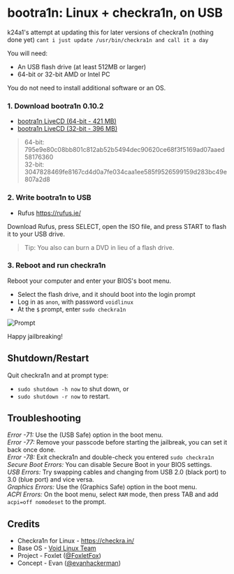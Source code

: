 bootra1n: Linux + checkra1n, on USB
===================================
k24a1's attempt at updating this for later versions of checkra1n (nothing done yet)
`cant i just update /usr/bin/checkra1n and call it a day`

You will need:
- An USB flash drive (at least 512MB or larger)
- 64-bit or 32-bit AMD or Intel PC

You do not need to install additional software or an OS.

### 1. Download bootra1n 0.10.2
- [bootra1n LiveCD (64-bit - 421 MB)](https://github.com/foxlet/bootra1n/releases/download/0.10.2/bootra1n-x86_64-0.10.2-20200526.iso)
- [bootra1n LiveCD (32-bit - 396 MB)](https://github.com/foxlet/bootra1n/releases/download/0.10.2/bootra1n-i686-0.10.2-20200526.iso)
> 64-bit: 795e9e80c08bb801c812ab52b5494dec90620ce68f3f5169ad07aaed58176360   
> 32-bit: 3047828469fe8167cd4d0a7fe034caa1ee585f9526599159d283bc49e807a2d8

### 2. Write bootra1n to USB
- Rufus https://rufus.ie/

Download Rufus, press SELECT, open the ISO file, and press START to flash it to your USB drive.
> Tip: You also can burn a DVD in lieu of a flash drive.

### 3. Reboot and run checkra1n
Reboot your computer and enter your BIOS's boot menu.

- Select the flash drive, and it should boot into the login prompt
- Log in as `anon`, with password `voidlinux`
- At the `$` prompt, enter `sudo checkra1n`

![Prompt](https://i.imgur.com/MmqUBUJ.png)

Happy jailbreaking!

## Shutdown/Restart
Quit checkra1n and at prompt type:
- `sudo shutdown -h now` to shut down, or
- `sudo shutdown -r now` to restart.

## Troubleshooting
*Error -71:* Use the (USB Safe) option in the boot menu.  
*Error -77:* Remove your passcode before starting the jailbreak, you can set it back once done.  
*Error -78:* Exit checkra1n and double-check you entered `sudo checkra1n`  
*Secure Boot Errors:* You can disable Secure Boot in your BIOS settings.  
*USB Errors:* Try swapping cables and changing from USB 2.0 (black port) to 3.0 (blue port) and vice versa.  
*Graphics Errors:* Use the (Graphics Safe) option in the boot menu.  
*ACPI Errors:* On the boot menu, select `RAM` mode, then press TAB and add `acpi=off nomodeset` to the prompt.  

## Credits
- Checkra1n for Linux - https://checkra.in/
- Base OS - [Void Linux Team](https://voidlinux.org/)
- Project - Foxlet ([@FoxletFox](https://twitter.com/foxletfox))
- Concept - Evan ([@evanhackerman](https://twitter.com/evanhackerman))
